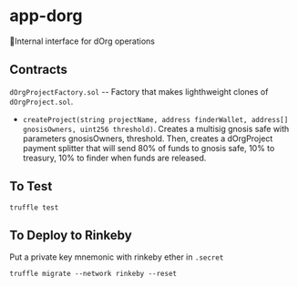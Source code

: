 # app-dorg
📱Internal interface for dOrg operations


## Contracts

`dOrgProjectFactory.sol` -- Factory that makes lighthweight clones of `dOrgProject.sol`. 

- `createProject(string projectName, address finderWallet, address[] gnosisOwners, uint256 threshold)`. Creates a multisig gnosis safe with parameters gnosisOwners, threshold. Then, creates a dOrgProject payment splitter that will send 80% of funds to gnosis safe, 10% to treasury, 10% to finder when funds are released.

## To Test

`truffle test`

## To Deploy to Rinkeby

Put a private key mnemonic with rinkeby ether in `.secret`

`truffle migrate --network rinkeby --reset`
